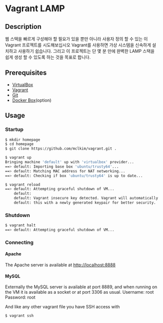﻿# Vagrant LAMP

## Description
웹 스택을 빠르게 구성해야 할 필요가 있을 뿐만 아니라 사용자 정의 할 수 있는 이 Vagrant 프로젝트를 시도해보십시오
Vagrant를 사용하면 가상 시스템을 신속하게 설치하고 사용하기 쉽습니다.
그리고 이 프로젝트는 단 몇 분 만에 완벽한 LAMP 스택을 쉽게 생성 할 수 있도록 하는 것을 목표로 합니다.

## Prerequisites

* [VirtualBox](http://www.virtualbox.org)
* [Vagrant](http://www.vagrantup.com)
* [Git](http://git-scm.com/)
* [Docker Box](https://docs.docker.com/toolbox/toolbox_install_windows/)(option)

## Usage

### Startup
```bash
$ mkdir homepage
$ cd homepage
$ git clone https://github.com/mclkim/vagrant.git .

$ vagrant up
Bringing machine 'default' up with 'virtualbox' provider...
==> default: Importing base box 'ubuntu/trusty64'...
==> default: Matching MAC address for NAT networking...
==> default: Checking if box 'ubuntu/trusty64' is up to date...

$ vagrant reload
==> default: Attempting graceful shutdown of VM...
    default:
    default: Vagrant insecure key detected. Vagrant will automatically replace
    default: this with a newly generated keypair for better security.
```

### Shutdown
```bash
$ vagrant halt
==> default: Attempting graceful shutdown of VM...
```

### Connecting

#### Apache
The Apache server is available at <http://localhost:8888>

#### MySQL
Externally the MySQL server is available at port 8889, and when running on the VM it is available as a socket or at port 3306 as usual.
Username: root
Password: root

And like any other vagrant file you have SSH access with
```bash
$ vagrant ssh
```
